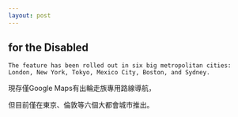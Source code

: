 ```yaml
---
layout: post
---
```


## for the Disabled

```
The feature has been rolled out in six big metropolitan cities: London, New York, Tokyo, Mexico City, Boston, and Sydney.
```
現存僅Google Maps有出輪走族專用路線導航，

但目前僅在東京、倫敦等六個大都會城市推出。

<!--
	a.對於使用者來說，不會想要一直看著地圖找路
		→我的經驗，想要知道再多久後要做什麼？可以給我Next 3 Steps指示(包含轉彎圖、幾公里後、預估多久會到)
			需要再Show Details
			採用單車的路線，而預估時間可能要重算。
		→怎麼取API
    
    實際詢問輪走族，他們目前如何到達一個目的地？想去一個地方之前，會做什麼事？
	-->